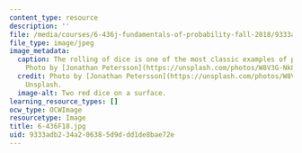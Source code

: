 ```yaml
---
content_type: resource
description: ''
file: /media/courses/6-436j-fundamentals-of-probability-fall-2018/9333adb234a206385d9ddd1de8bae72e_6-436F18.jpg
file_type: image/jpeg
image_metadata:
  caption: The rolling of dice is one of the most classic examples of probability.
    Photo by [Jonathan Petersson](https://unsplash.com/photos/W8V3G-Nk8FE) on Unsplash.
  credit: Photo by [Jonathan Petersson](https://unsplash.com/photos/W8V3G-Nk8FE) on
    Unsplash.
  image-alt: Two red dice on a surface.
learning_resource_types: []
ocw_type: OCWImage
resourcetype: Image
title: 6-436F18.jpg
uid: 9333adb2-34a2-0638-5d9d-dd1de8bae72e
---
```

